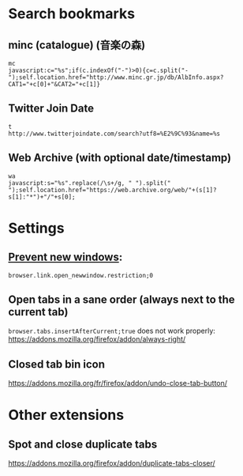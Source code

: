 ﻿Search bookmarks
================

minc (catalogue) (音楽の森)
----------------

    mc
    javascript:c="%s";if(c.indexOf("-")>0){c=c.split("-");self.location.href="http://www.minc.gr.jp/db/AlbInfo.aspx?CAT1="+c[0]+"&CAT2="+c[1]}

Twitter Join Date
-----------------

    t
    http://www.twitterjoindate.com/search?utf8=%E2%9C%93&name=%s

Web Archive (with optional date/timestamp)
-----------

    wa
    javascript:s="%s".replace(/\s+/g, " ").split(" ");self.location.href="https://web.archive.org/web/"+(s[1]?s[1]:"*")+"/"+s[0];

Settings
========


[Prevent new windows](http://kb.mozillazine.org/Browser.link.open_newwindow.restriction):
---------------------
    browser.link.open_newwindow.restriction;0


Open tabs in a sane order (always next to the current tab)
-------------------------

`browser.tabs.insertAfterCurrent;true` does not work properly:
https://addons.mozilla.org/firefox/addon/always-right/


Closed tab bin icon
-------------------

https://addons.mozilla.org/fr/firefox/addon/undo-close-tab-button/


Other extensions
================


Spot and close duplicate tabs
-----------------------------

https://addons.mozilla.org/firefox/addon/duplicate-tabs-closer/


